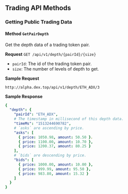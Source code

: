 ## Trading API Methods

### Getting Public Trading Data

#### Method `GetPairDepth`

Get the depth data of a trading token pair.

**Request** `GET /api/v1/depth/{pairId}/{size}`

- `pairId`: The id of the trading token pair.
- `size`: The number of levels of depth to get.

**Sample Request**

```http
http://alpha.dex.top/api/v1/depth/ETH_ADX/3
```

**Sample Response**
```yaml
{
  "depth": {
    "pairId": "ETH_ADX",
    # The timestamp in millisecond of this depth data.
    "timeMs": "1513244690782",
    # `asks` are ascending by price.
    "asks": [
      { price: 1050.98, amount: 50.50 }，
      { price: 1100.00, amount: 10.70 },
      { price: 1200.37, amount: 80.25 }
    ],
    # `bids` are descending by price.
    "bids": [
      { price: 1000.00, amount: 10.00 },
      { price: 999.99, amount: 95.50 },
      { price: 983.80, amount: 15.32 }
    ]
  }
}
```
